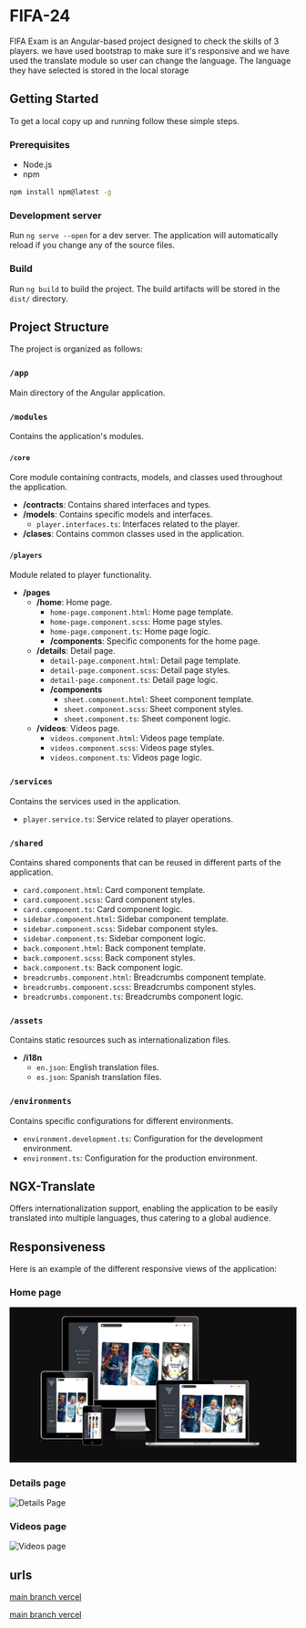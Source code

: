 # FIFA-24

FIFA Exam is an Angular-based project designed to check the skills of 3 players. we have used bootstrap to make sure it's responsive and  we have used the translate module so user can change the language. The language they have selected is stored in the local storage

## Getting Started

To get a local copy up and running follow these simple steps.

### Prerequisites

- Node.js
- npm

```bash
npm install npm@latest -g
```

### Development server

Run `ng serve --open` for a dev server. The application will automatically reload if you change any of the source files.

### Build

Run `ng build` to build the project. The build artifacts will be stored in the `dist/` directory.

## Project Structure

The project is organized as follows:

### `/app`

Main directory of the Angular application.

### `/modules`

Contains the application's modules.

#### `/core`

Core module containing contracts, models, and classes used throughout the application.

- **/contracts**: Contains shared interfaces and types.
- **/models**: Contains specific models and interfaces.
  - `player.interfaces.ts`: Interfaces related to the player.
- **/clases**: Contains common classes used in the application.

#### `/players`

Module related to player functionality.

- **/pages**
  - **/home**: Home page.
    - `home-page.component.html`: Home page template.
    - `home-page.component.scss`: Home page styles.
    - `home-page.component.ts`: Home page logic.
    - **/components**: Specific components for the home page.
  - **/details**: Detail page.
    - `detail-page.component.html`: Detail page template.
    - `detail-page.component.scss`: Detail page styles.
    - `detail-page.component.ts`: Detail page logic.
    - **/components**
      - `sheet.component.html`: Sheet component template.
      - `sheet.component.scss`: Sheet component styles.
      - `sheet.component.ts`: Sheet component logic.
  - **/videos**: Videos page.
    - `videos.component.html`: Videos page template.
    - `videos.component.scss`: Videos page styles.
    - `videos.component.ts`: Videos page logic.

### `/services`

Contains the services used in the application.

- `player.service.ts`: Service related to player operations.

### `/shared`

Contains shared components that can be reused in different parts of the application.

- `card.component.html`: Card component template.
- `card.component.scss`: Card component styles.
- `card.component.ts`: Card component logic.
- `sidebar.component.html`: Sidebar component template.
- `sidebar.component.scss`: Sidebar component styles.
- `sidebar.component.ts`: Sidebar component logic.
- `back.component.html`: Back component template.
- `back.component.scss`: Back component styles.
- `back.component.ts`: Back component logic.
- `breadcrumbs.component.html`: Breadcrumbs component template.
- `breadcrumbs.component.scss`: Breadcrumbs component styles.
- `breadcrumbs.component.ts`: Breadcrumbs component logic.

### `/assets`

Contains static resources such as internationalization files.

- **/i18n**
  - `en.json`: English translation files.
  - `es.json`: Spanish translation files.

### `/environments`

Contains specific configurations for different environments.

- `environment.development.ts`: Configuration for the development environment.
- `environment.ts`: Configuration for the production environment.


## NGX-Translate

Offers internationalization support, enabling the application to be easily translated into multiple languages, thus catering to a global audience.

## Responsiveness

Here is an example of the different responsive views of the application:

### Home page

![Home Page](./src/assets/images/home-responsive.PNG)

### Details page

![Details Page](./src/assets/screenshots/details-responsive.PNG)

### Videos page

![Videos page](./src/assets/screenshots/videos-responsive.PNG)




## urls 
[main branch vercel ](https://fifa-2024-main.vercel.app/)

[main branch vercel ](https://fifa-2024.vercel.app/)
